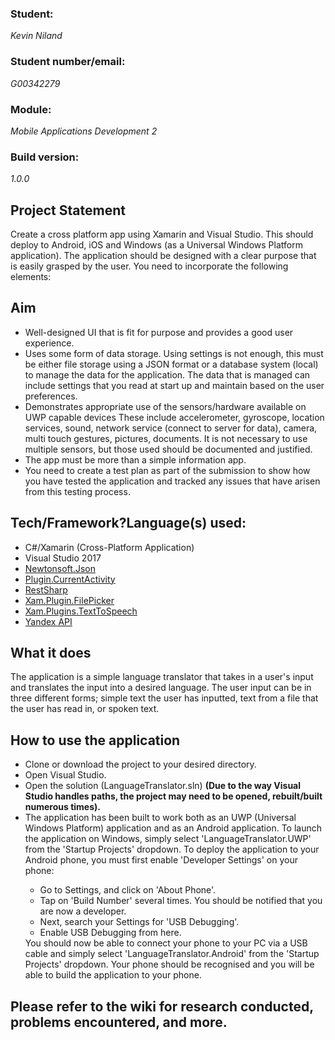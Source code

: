<h3><b>Student:</b></h3> <i>Kevin Niland</i>
<h3><b>Student number/email:</b></h3> <i>G00342279</i>
<h3><b>Module:</b></h3> <i>Mobile Applications Development 2</i>
<h3><b>Build version:</b></h3> <i>1.0.0</i>

<h2>Project Statement</h2>
<p>Create a cross platform app using Xamarin and Visual Studio. This should deploy to Android, iOS and Windows (as a Universal Windows Platform application). The application should be designed with a clear purpose that is easily grasped by the user. You need to incorporate the following elements:</p>

<h2>Aim</h2>
<ul>
<li>Well-designed UI that is fit for purpose and provides a good user experience.</li>
<li>Uses some form of data storage. Using settings is not enough, this must be either file
storage using a JSON format or a database system (local) to manage the data for the
application. The data that is managed can include settings that you read at start up and
maintain based on the user preferences.</li>
<li>Demonstrates appropriate use of the sensors/hardware available on UWP capable devices
These include accelerometer, gyroscope, location services, sound, network service
(connect to server for data), camera, multi touch gestures, pictures, documents.
It is not necessary to use multiple sensors, but those used should be documented
and justified.</li>
<li>The app must be more than a simple information app.</li>
<li>You need to create a test plan as part of the submission to show how you have tested the
application and tracked any issues that have arisen from this testing process.</li>
</ul>

<h2>Tech/Framework?Language(s) used:</h2>
<ul>
  <li>C#/Xamarin (Cross-Platform Application)</li>
  <li>Visual Studio 2017</li>
  <li><a href="https://www.newtonsoft.com/json">Newtonsoft.Json</a></li>
  <li><a href="https://www.nuget.org/packages/Plugin.CurrentActivity/">Plugin.CurrentActivity</a></li>
  <li><a href="http://restsharp.org/">RestSharp</a></li>
  <li><a href="https://www.nuget.org/packages/Xamarin.Plugin.FilePicker/1.4.0-beta">Xam.Plugin.FilePicker</a></li>
  <li><a href="https://www.nuget.org/packages/Xam.Plugins.TextToSpeech">Xam.Plugins.TextToSpeech</a></li>
  <li><a href="https://tech.yandex.com/translate/">Yandex API</a></li>
</ul>

<h2>What it does</h2>
<p>The application is a simple language translator that takes in a user's input and translates the input into a desired language. The user input can be in three different forms; simple text the user has inputted, text from a file that the user has read in, or spoken text.</p>

<h2>How to use the application</h2>
<ul>
  <li>Clone or download the project to your desired directory.</li>
  <li>Open Visual Studio.</li>
  <li>Open the solution (LanguageTranslator.sln) <b>(Due to the way Visual Studio handles paths, the project may need to be opened, rebuilt/built numerous times).</b></li>
  <li>The application has been built to work both as an UWP (Universal Windows Platform) application and as an Android application. To launch the application on Windows, simply select 'LanguageTranslator.UWP' from the 'Startup Projects' dropdown. To deploy the application to your Android phone, you must first enable 'Developer Settings' on your phone:</li>
  <ul>
    <li>Go to Settings, and click on 'About Phone'.</li>
    <li>Tap on 'Build Number' several times. You should be notified that you are now a developer.</li>
    <li>Next, search your Settings for 'USB Debugging'.</li>
    <li>Enable USB Debugging from here.</li>
  </ul>
  You should now be able to connect your phone to your PC via a USB cable and simply select 'LanguageTranslator.Android' from the 'Startup Projects' dropdown. Your phone should be recognised and you will be able to build the application to your phone.
</ul>

<h2>Please refer to the wiki for research conducted, problems encountered, and more.</h2>
